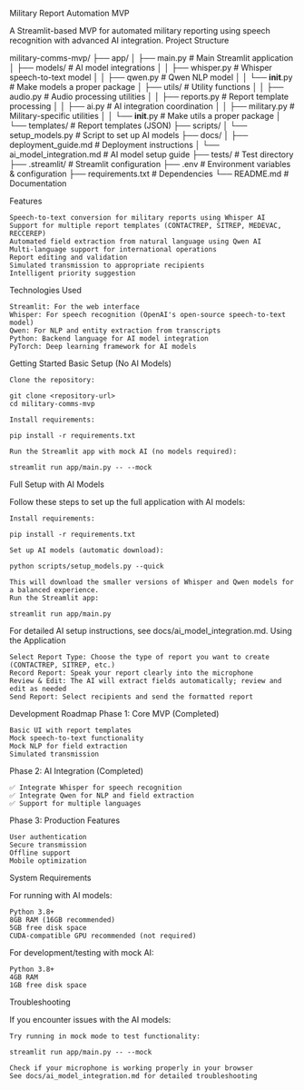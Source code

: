 Military Report Automation MVP

A Streamlit-based MVP for automated military reporting using speech recognition with advanced AI integration.
Project Structure

military-comms-mvp/
├── app/
│   ├── main.py                # Main Streamlit application
│   ├── models/                # AI model integrations
│   │   ├── whisper.py         # Whisper speech-to-text model
│   │   ├── qwen.py            # Qwen NLP model
│   │   └── __init__.py        # Make models a proper package
│   ├── utils/                 # Utility functions
│   │   ├── audio.py           # Audio processing utilities
│   │   ├── reports.py         # Report template processing
│   │   ├── ai.py              # AI integration coordination
│   │   ├── military.py        # Military-specific utilities
│   │   └── __init__.py        # Make utils a proper package
│   └── templates/             # Report templates (JSON)
├── scripts/
│   └── setup_models.py        # Script to set up AI models
├── docs/
│   ├── deployment_guide.md    # Deployment instructions
│   └── ai_model_integration.md # AI model setup guide
├── tests/                     # Test directory
├── .streamlit/               # Streamlit configuration
├── .env                      # Environment variables & configuration
├── requirements.txt          # Dependencies
└── README.md                 # Documentation

Features

    Speech-to-text conversion for military reports using Whisper AI
    Support for multiple report templates (CONTACTREP, SITREP, MEDEVAC, RECCEREP)
    Automated field extraction from natural language using Qwen AI
    Multi-language support for international operations
    Report editing and validation
    Simulated transmission to appropriate recipients
    Intelligent priority suggestion

Technologies Used

    Streamlit: For the web interface
    Whisper: For speech recognition (OpenAI's open-source speech-to-text model)
    Qwen: For NLP and entity extraction from transcripts
    Python: Backend language for AI model integration
    PyTorch: Deep learning framework for AI models

Getting Started
Basic Setup (No AI Models)

    Clone the repository:

    git clone <repository-url>
    cd military-comms-mvp

    Install requirements:

    pip install -r requirements.txt

    Run the Streamlit app with mock AI (no models required):

    streamlit run app/main.py -- --mock

Full Setup with AI Models

Follow these steps to set up the full application with AI models:

    Install requirements:

    pip install -r requirements.txt

    Set up AI models (automatic download):

    python scripts/setup_models.py --quick

    This will download the smaller versions of Whisper and Qwen models for a balanced experience.
    Run the Streamlit app:

    streamlit run app/main.py

For detailed AI setup instructions, see docs/ai_model_integration.md.
Using the Application

    Select Report Type: Choose the type of report you want to create (CONTACTREP, SITREP, etc.)
    Record Report: Speak your report clearly into the microphone
    Review & Edit: The AI will extract fields automatically; review and edit as needed
    Send Report: Select recipients and send the formatted report

Development Roadmap
Phase 1: Core MVP (Completed)

    Basic UI with report templates
    Mock speech-to-text functionality
    Mock NLP for field extraction
    Simulated transmission

Phase 2: AI Integration (Completed)

    ✅ Integrate Whisper for speech recognition
    ✅ Integrate Qwen for NLP and field extraction
    ✅ Support for multiple languages

Phase 3: Production Features

    User authentication
    Secure transmission
    Offline support
    Mobile optimization

System Requirements

For running with AI models:

    Python 3.8+
    8GB RAM (16GB recommended)
    5GB free disk space
    CUDA-compatible GPU recommended (not required)

For development/testing with mock AI:

    Python 3.8+
    4GB RAM
    1GB free disk space

Troubleshooting

If you encounter issues with the AI models:

    Try running in mock mode to test functionality:

    streamlit run app/main.py -- --mock

    Check if your microphone is working properly in your browser
    See docs/ai_model_integration.md for detailed troubleshooting


